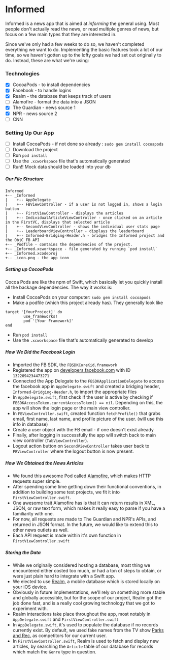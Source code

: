 # Informed

Informed is a news app that is aimed at _informing_ the general using. Most people don't actually read the news, or read multiple genres of news, but focus on a few main types that they are interested in. 

Since we've only had a few weeks to do so, we haven't completed everything we want to do. Implementing the basic features took a lot of our time, so we haven't gotten up to the lofty goals we had set out originally to do. Instead, these are what we're using:

### Technologies
- [x] CocoaPods - to install dependencies
- [x] Facebook - to handle logins
- [x] Realm - the database that keeps track of users
- [ ] Alamofire - format the data into a JSON
- [x] The Guardian - news source 1
- [x] NPR - news source 2
- [ ] CNN

### Setting Up Our App
- [ ] Install CocoaPods - if not done so already : `sudo gem install cocoapods`
- [ ] Download the project
- [ ] Run `pod install`
- [ ] Use the `.xcworkspace` file that's automatically generated
- [ ] Run!! Mock data should be loaded into your db

##### Our File Structure
```
Informed
+-- _Informed
|    +-- AppDelegate
|    +-- FBViewController - if a user is not logged in, shows a login button
|    +-- FirstViewController - displays the articles 
|    +-- IndividualArticleViewController - once clicked on an article in the FirstVC, displays that selected article
|    +-- SecondViewController - shows the individual user stats page
|    +-- LeaderboardViewController - displays the leaderboard
|    +-- Informed-Bridging-Header.h - bridges the Informed project and the ObjC FB API
+-- _Podfile - contains the dependencies of the project. 
+-- _Informed.xcworkspace - file generated by running `pod install`
+-- _Informed.xcodeproj
+-- _icon.png - the app icon
```

##### Setting up CocoaPods
Cocoa Pods are like the npm of Swift, which basically let you quickly install all the backage dependencies. The way it works is:
- Install CocoaPods on your computer: `sudo gem install cocoapods`
- Make a podfile (which this project already has). They generally look like
``` 
target '[YourProject]' do
        use_frameworks!
        pod '[Your Framework]'
end
```
- Run `pod install`
- Use the `.xcworkspace` file that's automatically generated to develop

##### How We Did the Facebook Login
- Imported the FB SDK, the `FBSDKCoreKid.framework`
- Registered the app on [developers.facebook.com](developers.facebook.com) with ID `1322094234473271`
- Connected the App Delegate to the `FBSDKApplicationDelegate` to access the facebook app in `AppDelegate.swift` and created a bridging header, `Informed-Bridging-Header.h`, to import the appropriate files
- In `AppDelegate.swift`, first check if the user is active by checking if `FBSDKAccessToken.currentAccessToken() == nil`. Depending on this, the app will show the login page or the main view controller.
- In `FBViewController.swift`, created function `fetchProfile()` that grabs email, first name, last name, and profile picture of the user. (will use this info in database)
- Create a user object with the FB email - if one doesn't exist already
- Finally, after logging in successfully the app will switch back to main view controller (`TabViewController`).
- Logout action button on `SecondViewController` takes user back to `FBViewController` where the logout button is now present.

##### How We Obtained the News Articles
- We found this awesome Pod called [Alamofire](https://github.com/Alamofire/Alamofire), which makes HTTP requests super simple.
- After spending some time getting down their functional conventions, in addition to building some test projects, we fit it into `FirstViewController.swift`.
- One awesome trait Alamofire has is that it can return results in XML, JSON, or raw text form, which makes it really easy to parse if you have a familiarity with one.
- For now, all requests are made to The Guardian and NPR's APIs, and returned in JSON format. In the future, we would like to extend this to other news outlets as well.
- Each API request is made within it's own function in `FirstViewController.swift`

##### Storing the Data
- While we originally considered hosting a database, most thing we encountered either costed too much, or had a ton of steps to obtain, or were just plain hard to integrate with a Swift app.
- We elected to use [Realm](https://realm.io/), a mobile database which is stored locally on your iOS device.
- Obviously in future implementations, we'll rely on something more stable and globally accessible, but for the scope of our project, Realm got the job done fast, and is a really cool growing technology that we got to experiment with.
- Realm interactions take place throughout the app, most notably in `AppDelegate.swift` and `FirstViewController.swift`
- In `AppDelegate.swift`, it's used to populate the database if no records currently exist. By default, we used fake names from the TV show [Parks and Rec.](http://www.nbc.com/parks-and-recreation) as competitors for our current user.
- In `FirstViewController.swift`, Realm is used to fetch and display new articles, by searching the `Article` table of our database for records which match the `Genre` type in question.
